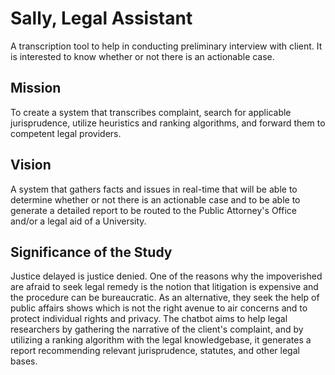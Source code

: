 # Sally, Legal Assistant

A transcription tool to help in conducting preliminary interview with client. It is interested to know whether or not there is an actionable case.


## Mission

To create a system that transcribes complaint, search for applicable jurisprudence, utilize heuristics and ranking algorithms, and forward them to competent legal providers.


## Vision

A system that gathers facts and issues in real-time that will be able to determine whether or not there is an actionable case and to be able to generate a detailed report to be routed to the Public Attorney's Office and/or a legal aid of a University.


## Significance of the Study

Justice delayed is justice denied. One of the reasons why the impoverished are afraid to seek legal remedy is the notion that litigation is expensive and the procedure can be bureaucratic. As an alternative, they seek the help of public affairs shows which is not the right avenue to air concerns and to protect individual rights and privacy. The chatbot aims to help legal researchers by gathering the narrative of the client's complaint, and by utilizing a ranking algorithm with the legal knowledgebase, it generates a report recommending relevant jurisprudence, statutes, and other legal bases.
